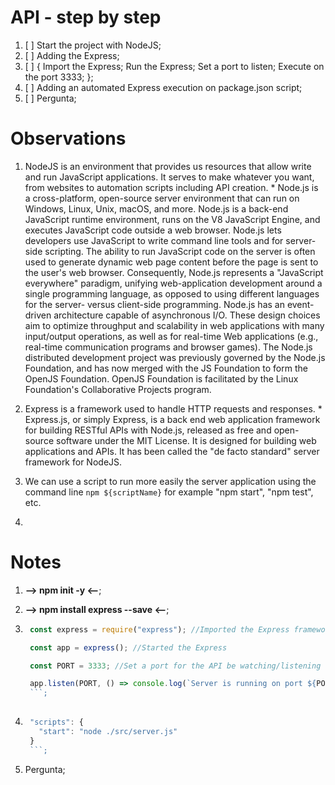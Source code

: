 # API - step by step
  1. [ ] Start the project with NodeJS;
  2. [ ] Adding the Express;
  3. [ ] {
          Import the Express;
          Run the Express;
          Set a port to listen;
          Execute on the port 3333;
        };
  4. [ ] Adding an automated Express execution on package.json script;
  5. [ ] Pergunta;


# Observations
  1. NodeJS is an environment that provides us resources that allow write and run JavaScript applications. It serves to make whatever you want, from websites to automation scripts including API creation.
    * Node.js is a cross-platform, open-source server environment that can run on Windows, Linux, Unix, macOS, and more. Node.js is a back-end JavaScript runtime environment, runs on the V8 JavaScript Engine, and executes JavaScript code outside a web browser.
    Node.js lets developers use JavaScript to write command line tools and for server-side scripting. The ability to run JavaScript code on the server is often used to generate dynamic web page content before the page is sent to the user's web browser. Consequently, Node.js represents a "JavaScript everywhere" paradigm, unifying web-application development around a single programming language, as opposed to using different languages for the server- versus client-side programming.
    Node.js has an event-driven architecture capable of asynchronous I/O. These design choices aim to optimize throughput and scalability in web applications with many input/output operations, as well as for real-time Web applications (e.g., real-time communication programs and browser games).
    The Node.js distributed development project was previously governed by the Node.js Foundation, and has now merged with the JS Foundation to form the OpenJS Foundation. OpenJS Foundation is facilitated by the Linux Foundation's Collaborative Projects program.
  
  2. Express is a framework used to handle HTTP requests and responses.
    * Express.js, or simply Express, is a back end web application framework for building RESTful APIs with Node.js, released as free and open-source software under the MIT License. It is designed for building web applications and APIs. It has been called the "de facto standard" server framework for NodeJS.
  
  3. We can use a script to run more easily the server application using the command line `npm ${scriptName}` for example "npm start", "npm test", etc.

  4. 


# Notes
  1. **--> npm init -y <--**;

  2. **--> npm install express --save <--**;

  3. ```JavaScript
      const express = require("express"); //Imported the Express framework

      const app = express(); //Started the Express

      const PORT = 3333; //Set a port for the API be watching/listening

      app.listen(PORT, () => console.log(`Server is running on port ${PORT}`)); //It's listening the port and when starting the application it executes the function
      ```;
      
  4. ```JavaScript
      "scripts": {
        "start": "node ./src/server.js"
      }
      ```;

  5. Pergunta;